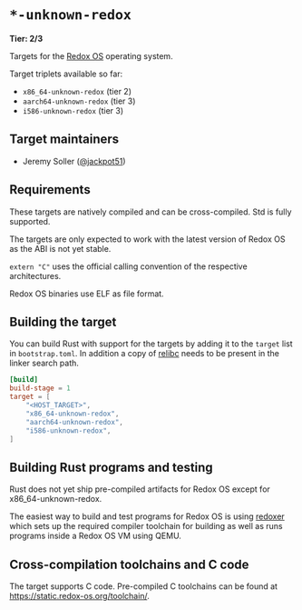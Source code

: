 # `*-unknown-redox`

**Tier: 2/3**

Targets for the [Redox OS](https://redox-os.org/) operating
system.

Target triplets available so far:

- `x86_64-unknown-redox` (tier 2)
- `aarch64-unknown-redox` (tier 3)
- `i586-unknown-redox` (tier 3)

## Target maintainers

- Jeremy Soller ([@jackpot51](https://github.com/jackpot51))

## Requirements

These targets are natively compiled and can be cross-compiled. Std is fully supported.

The targets are only expected to work with the latest version of Redox OS as the ABI is not yet stable.

`extern "C"` uses the official calling convention of the respective architectures.

Redox OS binaries use ELF as file format.

## Building the target

You can build Rust with support for the targets by adding it to the `target` list in `bootstrap.toml`. In addition a copy of [relibc] needs to be present in the linker search path.

```toml
[build]
build-stage = 1
target = [
    "<HOST_TARGET>",
    "x86_64-unknown-redox",
    "aarch64-unknown-redox",
    "i586-unknown-redox",
]
```

[relibc]: https://gitlab.redox-os.org/redox-os/relibc

## Building Rust programs and testing

Rust does not yet ship pre-compiled artifacts for Redox OS except for x86_64-unknown-redox.

The easiest way to build and test programs for Redox OS is using [redoxer](https://gitlab.redox-os.org/redox-os/redoxer) which sets up the required compiler toolchain for building as well as runs programs inside a Redox OS VM using QEMU.

## Cross-compilation toolchains and C code

The target supports C code. Pre-compiled C toolchains can be found at <https://static.redox-os.org/toolchain/>.
